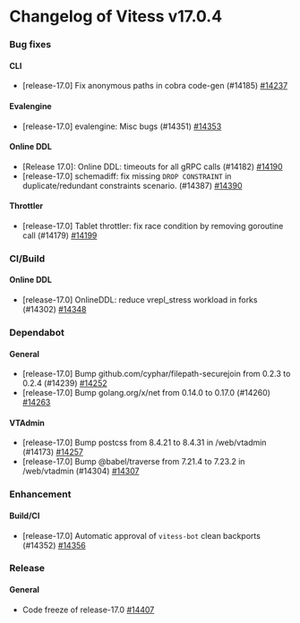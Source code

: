 # Changelog of Vitess v17.0.4

### Bug fixes 
#### CLI
 * [release-17.0] Fix anonymous paths in cobra code-gen (#14185) [#14237](https://github.com/vitessio/vitess/pull/14237) 
#### Evalengine
 * [release-17.0] evalengine: Misc bugs (#14351) [#14353](https://github.com/vitessio/vitess/pull/14353) 
#### Online DDL
 * [Release 17.0]: Online DDL: timeouts for all gRPC calls (#14182) [#14190](https://github.com/vitessio/vitess/pull/14190)
 * [release-17.0] schemadiff: fix missing `DROP CONSTRAINT` in duplicate/redundant constraints scenario. (#14387) [#14390](https://github.com/vitessio/vitess/pull/14390) 
#### Throttler
 * [release-17.0] Tablet throttler: fix race condition by removing goroutine call (#14179) [#14199](https://github.com/vitessio/vitess/pull/14199)
### CI/Build 
#### Online DDL
 * [release-17.0] OnlineDDL: reduce vrepl_stress workload in forks (#14302) [#14348](https://github.com/vitessio/vitess/pull/14348)
### Dependabot 
#### General
 * [release-17.0] Bump github.com/cyphar/filepath-securejoin from 0.2.3 to 0.2.4 (#14239) [#14252](https://github.com/vitessio/vitess/pull/14252)
 * [release-17.0] Bump golang.org/x/net from 0.14.0 to 0.17.0 (#14260) [#14263](https://github.com/vitessio/vitess/pull/14263) 
#### VTAdmin
 * [release-17.0] Bump postcss from 8.4.21 to 8.4.31 in /web/vtadmin (#14173) [#14257](https://github.com/vitessio/vitess/pull/14257)
 * [release-17.0] Bump @babel/traverse from 7.21.4 to 7.23.2 in /web/vtadmin (#14304) [#14307](https://github.com/vitessio/vitess/pull/14307)
### Enhancement 
#### Build/CI
 * [release-17.0] Automatic approval of `vitess-bot` clean backports (#14352) [#14356](https://github.com/vitessio/vitess/pull/14356)
### Release 
#### General
 * Code freeze of release-17.0 [#14407](https://github.com/vitessio/vitess/pull/14407)

